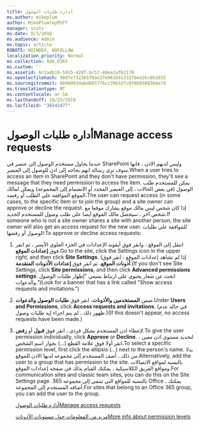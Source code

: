 ```yaml
---
title: أداره طلبات الوصول
ms.author: mikeplum
author: MikePlumleyMSFT
manager: scotv
ms.date: 8/3/2018
ms.audience: Admin
ms.topic: article
ROBOTS: NOINDEX, NOFOLLOW
localization_priority: Normal
ms.collection: Adm_O365
ms.custom: ''
ms.assetid: 6c1a4b19-5915-428f-bc57-40ee2af62178
ms.openlocfilehash: 90dfe7323b5f0ae37e963b413327bee2bc6b3d33
ms.sourcegitcommit: 0b06093dabd685f76cc39b1d7c0f8b03883b6e79
ms.translationtype: MT
ms.contentlocale: ar-SA
ms.lasthandoff: 10/25/2019
ms.locfileid: "36542477"
---
```

# <a name="manage-access-requests"></a><span data-ttu-id="dcadc-102">أداره طلبات الوصول</span><span class="sxs-lookup"><span data-stu-id="dcadc-102">Manage access requests</span></span>

<span data-ttu-id="dcadc-103">عندما يحاول مستخدم الوصول إلى عنصر في SharePoint وليس لديهم الاذن ، فانها سوف تري رسالة انهم بحاجه إلى اذن للوصول إلى العنصر.</span><span class="sxs-lookup"><span data-stu-id="dcadc-103">When a user tries to access an item in SharePoint and they don't have permission, they'll see a message that they need permission to access the item.</span></span> <span data-ttu-id="dcadc-104">يمكن للمستخدم طلب الوصول (في بعض الحالات ، إلى العنصر المحدد أو الانضمام إلى المجموعة) ويمكن لمالك الموقع الموافقة علي الطلب أو رفضه.</span><span class="sxs-lookup"><span data-stu-id="dcadc-104">The user can request access (in some cases, to the specific item or to join the group) and a site owner can approve or decline the request.</span></span> <span data-ttu-id="dcadc-105">إذا كان شخص ليس مالك موقع يشارك موقعا مع شخص آخر ، سيحصل مالك الموقع أيضا علي طلب وصول للمستخدم الجديد.</span><span class="sxs-lookup"><span data-stu-id="dcadc-105">If someone who is not a site owner shares a site with another person, the site owner will also get an access request for the new user.</span></span> <span data-ttu-id="dcadc-106">للموافقة علي طلبات الوصول أو رفضها:</span><span class="sxs-lookup"><span data-stu-id="dcadc-106">To approve or decline access requests:</span></span>
  
1. <span data-ttu-id="dcadc-107">انتقل إلى الموقع ، وانقر فوق أيقونه الإعدادات في الجزء العلوي الأيسر ، ثم انقر فوق **إعدادات الموقع**.</span><span class="sxs-lookup"><span data-stu-id="dcadc-107">Go to the site, click the Settings icon in the upper right, and then click **Site Settings**.</span></span> <span data-ttu-id="dcadc-108">(إذا لم تشاهد إعدادات الموقع ، انقر فوق **أذونات الموقع**، ثم انقر فوق **إعدادات الأذونات المتقدمة**.</span><span class="sxs-lookup"><span data-stu-id="dcadc-108">(If you don't see Site Settings, click **Site permissions**, and then click **Advanced permissions settings**.</span></span> <span data-ttu-id="dcadc-109">ابحث عن شعار يحتوي علي ارتباط يسمي "إظهار طلبات الوصول والدعوات.")</span><span class="sxs-lookup"><span data-stu-id="dcadc-109">Look for a banner that has a link called "Show access requests and invitations.")</span></span>
    
2. <span data-ttu-id="dcadc-110">ضمن **المستخدمين والأذونات**، انقر فوق **طلبات الوصول والدعوات**.</span><span class="sxs-lookup"><span data-stu-id="dcadc-110">Under **Users and Permissions**, click **Access requests and invitations**.</span></span> <span data-ttu-id="dcadc-111">(في حاله عدم ظهور ذلك ، لم يتم اجراء إيه طلبات وصول.)</span><span class="sxs-lookup"><span data-stu-id="dcadc-111">(If this doesn't appear, no access requests have been made.)</span></span>
    
3. <span data-ttu-id="dcadc-112">لإعطاء اذن المستخدم بشكل فردي ، انقر فوق **قبول** أو **رفض**.</span><span class="sxs-lookup"><span data-stu-id="dcadc-112">To give the user permission individually, click **Approve** or **Decline**.</span></span> <span data-ttu-id="dcadc-113">لتحديد مستوي اذن معين ، انقر أولا فوق علامة القطع (...) بجوار اسم الشخص.</span><span class="sxs-lookup"><span data-stu-id="dcadc-113">To select a specific permission level, first click the ellipsis (...) next to the person's name.</span></span> <span data-ttu-id="dcadc-114">بدلا من ذلك ، أضف المستخدم إلى مجموعه لديها الاذن للموقع.</span><span class="sxs-lookup"><span data-stu-id="dcadc-114">Alternatively, add the user to a group that has permission to the site.</span></span> <span data-ttu-id="dcadc-115">بالنسبة لمواقع الاتصالات ومواقع الفريق الكلاسيكية ، يمكنك القيام بذلك في صفحه إعدادات الموقع.</span><span class="sxs-lookup"><span data-stu-id="dcadc-115">For communication sites and classic team sites, you can do this on the Site Settings page.</span></span> <span data-ttu-id="dcadc-116">بالنسبة للمواقع التي تنتمي إلى مجموعه 365 Office ، يمكنك أضافه المستخدم إلى المجموعة.</span><span class="sxs-lookup"><span data-stu-id="dcadc-116">For sites that belong to an Office 365 group, you can add the user to the group.</span></span>
    
    [<span data-ttu-id="dcadc-117">أداره طلبات الوصول</span><span class="sxs-lookup"><span data-stu-id="dcadc-117">Manage access requests </span></span>](https://go.microsoft.com/fwlink/?linkid=2008747)
    
    [<span data-ttu-id="dcadc-118">مزيد من المعلومات حول مستويات الأذونات</span><span class="sxs-lookup"><span data-stu-id="dcadc-118">More info about permission levels</span></span>](https://go.microsoft.com/fwlink/?linkid=867071)
    

